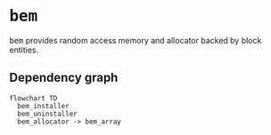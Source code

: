 # <samp>bem</samp>

<samp>bem</samp> provides random access memory and allocator backed by block entities.

## Dependency graph

```mermaid
flowchart TD
  bem_installer
  bem_uninstaller
  bem_allocator -> bem_array
```

